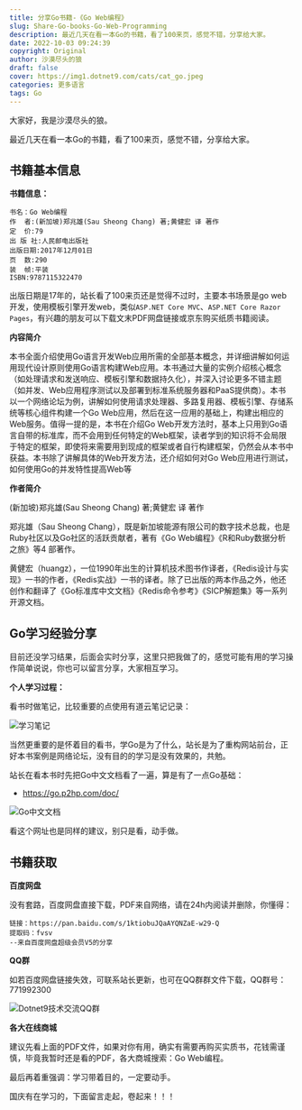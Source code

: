 ```yaml
---
title: 分享Go书籍-《Go Web编程》
slug: Share-Go-books-Go-Web-Programming
description: 最近几天在看一本Go的书籍，看了100来页，感觉不错，分享给大家​。​
date: 2022-10-03 09:24:39
copyright: Original
author: 沙漠尽头的狼
draft: false
cover: https://img1.dotnet9.com/cats/cat_go.jpeg
categories: 更多语言
tags: Go
---
```


大家好，我是沙漠尽头的狼。

最近几天在看一本Go的书籍，看了100来页，感觉不错，分享给大家​。​

## 书籍基本信息

**书籍信息：**

```shell
书名：Go Web编程
作  者:(新加坡)郑兆雄(Sau Sheong Chang) 著;黄健宏 译 著作
定  价:79
出 版 社:人民邮电出版社
出版日期:2017年12月01日
页  数:290
装  帧:平装
ISBN:9787115322470
```

出版日期是17年的，站长看了100来页还是觉得不过时，主要本书场景是go web开发，使用模板引擎开发web，类似`ASP.NET Core MVC`、`ASP.NET Core Razor Pages`，有兴趣的朋友可以下载文末PDF网盘链接或京东购买纸质书籍阅读。

**内容简介**

本书全面介绍使用Go语言开发Web应用所需的全部基本概念，并详细讲解如何运用现代设计原则使用Go语言构建Web应用。本书通过大量的实例介绍核心概念（如处理请求和发送响应、模板引擎和数据持久化），并深入讨论更多不错主题（如并发、Web应用程序测试以及部署到标准系统服务器和PaaS提供商）。本书以一个网络论坛为例，讲解如何使用请求处理器、多路复用器、模板引擎、存储系统等核心组件构建一个Go Web应用，然后在这一应用的基础上，构建出相应的Web服务。值得一提的是，本书在介绍Go Web开发方法时，基本上只用到Go语言自带的标准库，而不会用到任何特定的Web框架，读者学到的知识将不会局限于特定的框架，即使将来需要用到现成的框架或者自行构建框架，仍然会从本书中获益。本书除了讲解具体的Web开发方法，还介绍如何对Go Web应用进行测试，如何使用Go的并发特性提高Web等

**作者简介**

(新加坡)郑兆雄(Sau Sheong Chang) 著;黄健宏 译 著作

郑兆雄（Sau Sheong Chang），既是新加坡能源有限公司的数字技术总裁，也是Ruby社区以及Go社区的活跃贡献者，著有《Go Web编程》《R和Ruby数据分析之旅》等4 部著作。

黄健宏（huangz），一位1990年出生的计算机技术图书作译者，《Redis设计与实现》一书的作者，《Redis实战》一书的译者。除了已出版的两本作品之外，他还创作和翻译了《Go标准库中文文档》《Redis命令参考》《SICP解题集》等一系列开源文档。

## Go学习经验分享

目前还没学习结果，后面会实时分享，这里只把我做了的，感觉可能有用的学习操作简单说说，你也可以留言分享，大家相互学习。

**个人学习过程：**

看书时做笔记，比较重要的点使用有道云笔记记录：

![学习笔记](https://img1.dotnet9.com/2022/10/note-of-go-web.png)

当然更重要的是怀着目的看书，学Go是为了什么，站长是为了重构网站前台，正好本书案例是网络论坛，没有目的的学习是没有效果的，共勉。

站长在看本书时先把Go中文文档看了一遍，算是有了一点Go基础：

- https://go.p2hp.com/doc/

![Go中文文档](https://img1.dotnet9.com/2022/10/chinese-document-of-go.png)

看这个网址也是同样的建议，别只是看，动手做。

## 书籍获取

**百度网盘**

没有套路，百度网盘直接下载，PDF来自网络，请在24h内阅读并删除，你懂得：

```shell
链接：https://pan.baidu.com/s/1ktiobuJQaAYQNZaE-w29-Q 
提取码：fvsv 
--来自百度网盘超级会员V5的分享
```

**QQ群**

如若百度网盘链接失效，可联系站长更新，也可在QQ群群文件下载，QQ群号：771992300

![Dotnet9技术交流QQ群](https://img1.dotnet9.com/site/qqgoup1.png)

**各大在线商城**

建议先看上面的PDF文件，如果对你有用，确实有需要再购买实质书，花钱需谨慎，毕竟我暂时还是看的PDF，各大商城搜索：Go Web编程。

最后再着重强调：学习带着目的，一定要动手。

国庆有在学习的，下面留言走起，卷起来！！！